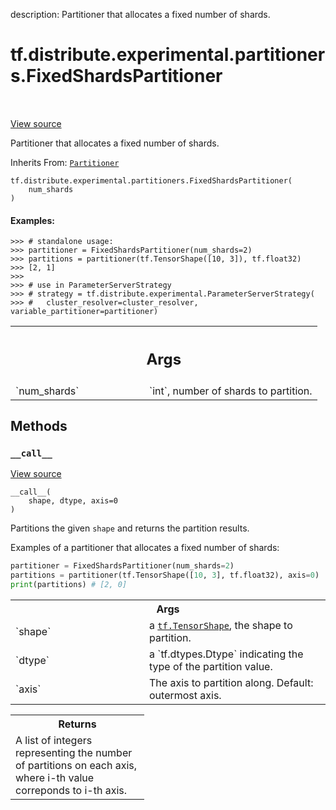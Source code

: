 description: Partitioner that allocates a fixed number of shards.

<div itemscope itemtype="http://developers.google.com/ReferenceObject">
<meta itemprop="name" content="tf.distribute.experimental.partitioners.FixedShardsPartitioner" />
<meta itemprop="path" content="Stable" />
<meta itemprop="property" content="__call__"/>
<meta itemprop="property" content="__init__"/>
</div>

# tf.distribute.experimental.partitioners.FixedShardsPartitioner

<!-- Insert buttons and diff -->

<table class="tfo-notebook-buttons tfo-api nocontent" align="left">

</table>

<a target="_blank" class="external" href="/code/stable/tensorflow/python/distribute/sharded_variable.py">View source</a>



Partitioner that allocates a fixed number of shards.

Inherits From: [`Partitioner`](../../../../tf/distribute/experimental/partitioners/Partitioner.md)

<pre class="devsite-click-to-copy prettyprint lang-py tfo-signature-link">
<code>tf.distribute.experimental.partitioners.FixedShardsPartitioner(
    num_shards
)
</code></pre>



<!-- Placeholder for "Used in" -->


#### Examples:



```
>>> # standalone usage:
>>> partitioner = FixedShardsPartitioner(num_shards=2)
>>> partitions = partitioner(tf.TensorShape([10, 3]), tf.float32)
>>> [2, 1]
>>>
>>> # use in ParameterServerStrategy
>>> # strategy = tf.distribute.experimental.ParameterServerStrategy(
>>> #   cluster_resolver=cluster_resolver, variable_partitioner=partitioner)
```

<!-- Tabular view -->
 <table class="responsive fixed orange">
<colgroup><col width="214px"><col></colgroup>
<tr><th colspan="2"><h2 class="add-link">Args</h2></th></tr>

<tr>
<td>
`num_shards`<a id="num_shards"></a>
</td>
<td>
`int`, number of shards to partition.
</td>
</tr>
</table>



## Methods

<h3 id="__call__"><code>__call__</code></h3>

<a target="_blank" class="external" href="/code/stable/tensorflow/python/distribute/sharded_variable.py">View source</a>

<pre class="devsite-click-to-copy prettyprint lang-py tfo-signature-link">
<code>__call__(
    shape, dtype, axis=0
)
</code></pre>

Partitions the given `shape` and returns the partition results.

Examples of a partitioner that allocates a fixed number of shards:

```python
partitioner = FixedShardsPartitioner(num_shards=2)
partitions = partitioner(tf.TensorShape([10, 3], tf.float32), axis=0)
print(partitions) # [2, 0]
```

<!-- Tabular view -->
 <table class="responsive fixed orange">
<colgroup><col width="214px"><col></colgroup>
<tr><th colspan="2">Args</th></tr>

<tr>
<td>
`shape`
</td>
<td>
a <a href="../../../../tf/TensorShape.md"><code>tf.TensorShape</code></a>, the shape to partition.
</td>
</tr><tr>
<td>
`dtype`
</td>
<td>
a `tf.dtypes.Dtype` indicating the type of the partition value.
</td>
</tr><tr>
<td>
`axis`
</td>
<td>
The axis to partition along.  Default: outermost axis.
</td>
</tr>
</table>



<!-- Tabular view -->
 <table class="responsive fixed orange">
<colgroup><col width="214px"><col></colgroup>
<tr><th colspan="2">Returns</th></tr>
<tr class="alt">
<td colspan="2">
A list of integers representing the number of partitions on each axis,
where i-th value correponds to i-th axis.
</td>
</tr>

</table>





